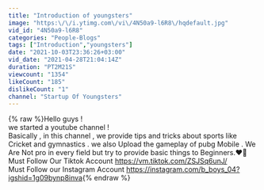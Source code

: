 ```yaml
---
title: "Introduction of youngsters"
image: "https:\/\/i.ytimg.com\/vi\/4N50a9-l6R8\/hqdefault.jpg"
vid_id: "4N50a9-l6R8"
categories: "People-Blogs"
tags: ["Introduction","youngsters"]
date: "2021-10-03T23:36:26+03:00"
vid_date: "2021-04-28T21:04:14Z"
duration: "PT2M21S"
viewcount: "1354"
likeCount: "185"
dislikeCount: "1"
channel: "Startup Of Youngsters"
---
```

{% raw %}Hello guys ! <br />we started a youtube channel ! <br />Basically , in this channel , we provide tips and tricks about sports like Cricket and gymnastics . we also Upload the gameplay of pubg Mobile . We Are Not pro in every field but try to provide basic things to Beginners.❤️👑<br />Must Follow Our Tiktok Account <a rel="nofollow" target="blank" href="https://vm.tiktok.com/ZSJSq6unJ/">https://vm.tiktok.com/ZSJSq6unJ/</a><br />Must Follow our Instagram Account <a rel="nofollow" target="blank" href="https://instagram.com/b_boys_04?igshid=1g09bynp8inva">https://instagram.com/b_boys_04?igshid=1g09bynp8inva</a>{% endraw %}
